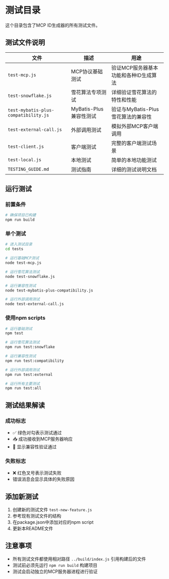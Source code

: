 # 测试目录

这个目录包含了MCP ID生成器的所有测试文件。

## 测试文件说明

| 文件 | 描述 | 用途 |
|------|------|------|
| `test-mcp.js` | MCP协议基础测试 | 验证MCP服务器基本功能和各种ID生成算法 |
| `test-snowflake.js` | 雪花算法专项测试 | 详细验证雪花算法的特性和性能 |
| `test-mybatis-plus-compatibility.js` | MyBatis-Plus兼容性测试 | 验证与MyBatis-Plus雪花算法的兼容性 |
| `test-external-call.js` | 外部调用测试 | 模拟外部MCP客户端调用 |
| `test-client.js` | 客户端测试 | 完整的客户端测试场景 |
| `test-local.js` | 本地测试 | 简单的本地功能测试 |
| `TESTING_GUIDE.md` | 测试指南 | 详细的测试说明文档 |

## 运行测试

### 前置条件
```bash
# 确保项目已构建
npm run build
```

### 单个测试
```bash
# 进入测试目录
cd tests

# 运行基础MCP测试
node test-mcp.js

# 运行雪花算法测试
node test-snowflake.js

# 运行兼容性测试
node test-mybatis-plus-compatibility.js

# 运行外部调用测试
node test-external-call.js
```

### 使用npm scripts
```bash
# 运行基础测试
npm test

# 运行雪花算法测试
npm run test:snowflake

# 运行兼容性测试
npm run test:compatibility

# 运行外部调用测试
npm run test:external

# 运行所有主要测试
npm run test:all
```

## 测试结果解读

### 成功标志
- ✅ 绿色对勾表示测试通过
- 📥 成功接收到MCP服务器响应
- 🎉 显示兼容性验证通过

### 失败标志
- ❌ 红色叉号表示测试失败
- 错误消息会显示具体的失败原因

## 添加新测试

1. 创建新的测试文件 `test-new-feature.js`
2. 参考现有测试文件的结构
3. 在package.json中添加对应的npm script
4. 更新本README文件

## 注意事项

- 所有测试文件都使用相对路径 `../build/index.js` 引用构建后的文件
- 测试前必须先运行 `npm run build` 构建项目
- 测试会启动独立的MCP服务器进程进行验证